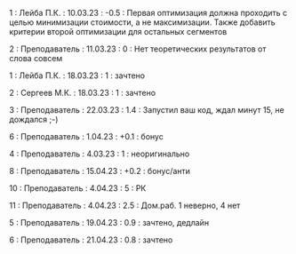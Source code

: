 1 : Лейба П.К. : 10.03.23 : -0.5 : Первая оптимизация должна проходить с целью минимизации стоимости, а не максимизации. Также добавить критерии второй оптимизации для остальных сегментов

2 : Преподаватель : 11.03.23 : 0 : Нет теоретических результатов от слова совсем

1 : Лейба П.К. : 18.03.23 : 1 : зачтено

2 : Сергеев М.К. : 18.03.23 : 1 : зачтено

3 : Преподаватель : 22.03.23 : 1.4 : Запустил ваш код, ждал минут 15, не дождался ;-)

6 : Преподаватель : 1.04.23 : +0.1 : бонус

4 : Преподаватель : 4.03.23 : 1 : неоригинально

8 : Преподаватель : 15.04.23 : +0.2 : бонус/анти

10 : Преподаватель : 4.04.23 : 5 : РК

11 : Преподаватель : 4.04.23 : 2.5 : Дом.раб. 1 неверно, 4 нет

5 : Преподаватель : 19.04.23 : 0.9 : зачтено, дедлайн

6 : Преподаватель : 21.04.23 : 0.8 : зачтено
